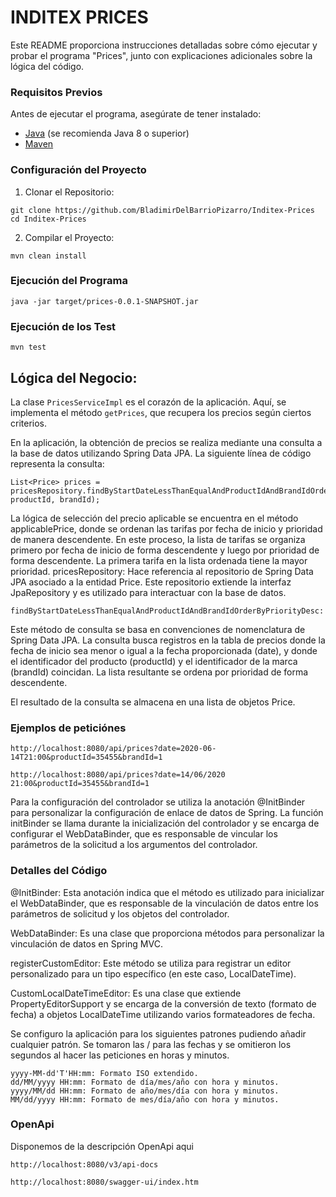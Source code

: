 # INDITEX PRICES

Este README proporciona instrucciones detalladas sobre cómo ejecutar y probar el programa "Prices", junto con explicaciones adicionales sobre la lógica del código.

### Requisitos Previos

Antes de ejecutar el programa, asegúrate de tener instalado:

- [Java](https://www.java.com/) (se recomienda Java 8 o superior)
- [Maven](https://maven.apache.org/)

### Configuración del Proyecto

1. Clonar el Repositorio:

```
git clone https://github.com/BladimirDelBarrioPizarro/Inditex-Prices
cd Inditex-Prices
   ```
2. Compilar el Proyecto:   
```
mvn clean install
```
### Ejecución del Programa 
```
java -jar target/prices-0.0.1-SNAPSHOT.jar
```
### Ejecución de los Test
```
mvn test
```

## Lógica del Negocio:

La clase `PricesServiceImpl` es el corazón de la aplicación. Aquí, se implementa el método `getPrices`, que recupera los precios según ciertos criterios.

En la aplicación, la obtención de precios se realiza mediante una consulta a la base de datos utilizando Spring Data JPA. La siguiente línea de código representa la consulta:
```
List<Price> prices = pricesRepository.findByStartDateLessThanEqualAndProductIdAndBrandIdOrderByPriorityDesc(date, productId, brandId);
```

La lógica de selección del precio aplicable se encuentra en el método applicablePrice, donde se ordenan las tarifas por fecha de inicio y prioridad de manera descendente. En este proceso, la lista de tarifas se organiza primero por fecha de inicio de forma descendente y luego por prioridad de forma descendente. La primera tarifa en la lista ordenada tiene la mayor prioridad.
pricesRepository: Hace referencia al repositorio de Spring Data JPA asociado a la entidad Price. Este repositorio extiende la interfaz JpaRepository y es utilizado para interactuar con la base de datos.
```
findByStartDateLessThanEqualAndProductIdAndBrandIdOrderByPriorityDesc: 
```
Este método de consulta se basa en convenciones de nomenclatura de Spring Data JPA. La consulta busca registros en la tabla de precios donde la fecha de inicio sea menor o igual a la fecha proporcionada (date), y donde el identificador del producto (productId) y el identificador de la marca (brandId) coincidan. La lista resultante se ordena por prioridad de forma descendente.

El resultado de la consulta se almacena en una lista de objetos Price.

### Ejemplos de peticiónes 

```
http://localhost:8080/api/prices?date=2020-06-14T21:00&productId=35455&brandId=1
```
```
http://localhost:8080/api/prices?date=14/06/2020 21:00&productId=35455&brandId=1
```
Para la configuración del controlador se utiliza la anotación @InitBinder para personalizar la configuración de enlace de datos de Spring.
La función initBinder se llama durante la inicialización del controlador y se encarga de configurar el WebDataBinder, que es responsable de vincular los parámetros de la solicitud a los argumentos del controlador.

### Detalles del Código
@InitBinder: Esta anotación indica que el método es utilizado para inicializar el WebDataBinder, que es responsable de la vinculación de datos entre los parámetros de solicitud y los objetos del controlador.

WebDataBinder: Es una clase que proporciona métodos para personalizar la vinculación de datos en Spring MVC.

registerCustomEditor: Este método se utiliza para registrar un editor personalizado para un tipo específico (en este caso, LocalDateTime).

CustomLocalDateTimeEditor: Es una clase que extiende PropertyEditorSupport y se encarga de la conversión de texto (formato de fecha) a objetos LocalDateTime utilizando varios formateadores de fecha.

Se configuro la aplicación para los siguientes patrones pudiendo añadir cualquier patrón.
Se tomaron las / para las fechas y se omitieron los segundos al hacer las peticiones en horas y minutos.

```
yyyy-MM-dd'T'HH:mm: Formato ISO extendido.
dd/MM/yyyy HH:mm: Formato de día/mes/año con hora y minutos.
yyyy/MM/dd HH:mm: Formato de año/mes/día con hora y minutos.
MM/dd/yyyy HH:mm: Formato de mes/día/año con hora y minutos.
```
### OpenApi
Disponemos de la descripción OpenApi aqui

```
http://localhost:8080/v3/api-docs
```
```
http://localhost:8080/swagger-ui/index.htm
```





